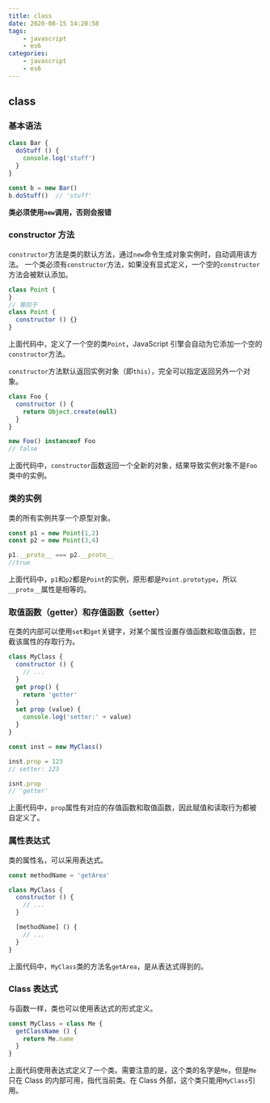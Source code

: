 ```yaml
---
title: class
date: 2020-08-15 14:20:58
tags:
    - javascript
    - es6
categories:
    - javascript
    - es6
---
```


## class

### 基本语法

```javascript
class Bar {
  doStuff () {
    console.log('stuff')
  }
}

const b = new Bar()
b.doStuff()  // 'stuff'
```

**类必须使用`new`调用，否则会报错**

### constructor 方法

`constructor`方法是类的默认方法，通过`new`命令生成对象实例时，自动调用该方法。
一个类必须有`constructor`方法，如果没有显式定义，一个空的`constructor`方法会被默认添加。
```javascript
class Point {
}
// 等同于
class Point {
  constructor () {}
}
```
上面代码中，定义了一个空的类`Point`，JavaScript 引擎会自动为它添加一个空的`constructor`方法。

`constructor`方法默认返回实例对象（即`this`），完全可以指定返回另外一个对象。

```javascript
class Foo {
  constructor () {
    return Object.create(null)
  }
}

new Foo() instanceof Foo
// false
```
上面代码中，`constructor`函数返回一个全新的对象，结果导致实例对象不是`Foo`类中的实例。

### 类的实例

类的所有实例共享一个原型对象。

```javascript
const p1 = new Point(1,2)
const p2 = new Point(3,4)

p1.__proto__ === p2.__proto__
//true
```
上面代码中，`p1`和`p2`都是`Point`的实例，原形都是`Point.prototype`，所以`__proto__`属性是相等的。

### 取值函数（getter）和存值函数（setter）

在类的内部可以使用`set`和`get`关键字，对某个属性设置存值函数和取值函数，拦截该属性的存取行为。

```javascript
class MyClass {
  constructor () {
    // ...
  }
  get prop() {
    return 'getter'
  }
  set prop (value) {
    console.log('setter:' + value)
  }
}

const inst = new MyClass()

inst.prop = 123
// setter: 123

isnt.prop
// 'getter'
```
上面代码中，`prop`属性有对应的存值函数和取值函数，因此赋值和读取行为都被自定义了。

### 属性表达式

类的属性名，可以采用表达式。
```javascript
const methodName = 'getArea'

class MyClass {
  constructor () {
    // ...
  }

  [methodName] () {
    // ...
  }
}
```
上面代码中，`MyClass`类的方法名`getArea`，是从表达式得到的。

### Class 表达式

与函数一样，类也可以使用表达式的形式定义。
```javascript
const MyClass = class Me {
  getClassName () {
    return Me.name
  }
}
```
上面代码使用表达式定义了一个类。需要注意的是，这个类的名字是`Me`，但是`Me`只在 Class 的内部可用，指代当前类。在 Class 外部，这个类只能用`MyClass`引用。







